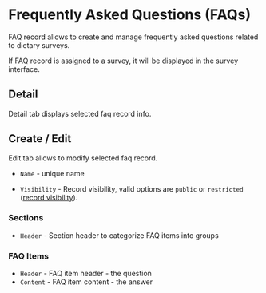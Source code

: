# Frequently Asked Questions (FAQs)

FAQ record allows to create and manage frequently asked questions related to dietary surveys.

If FAQ record is assigned to a survey, it will be displayed in the survey interface.

## Detail

Detail tab displays selected faq record info.

## Create / Edit

Edit tab allows to modify selected faq record.

- `Name` - unique name

- `Visibility` - Record visibility, valid options are `public` or `restricted` ([record visibility](/admin/acl/securables#record-visibility)).

### Sections

- `Header` - Section header to categorize FAQ items into groups

### FAQ Items

- `Header` - FAQ item header - the question
- `Content` - FAQ item content - the answer
